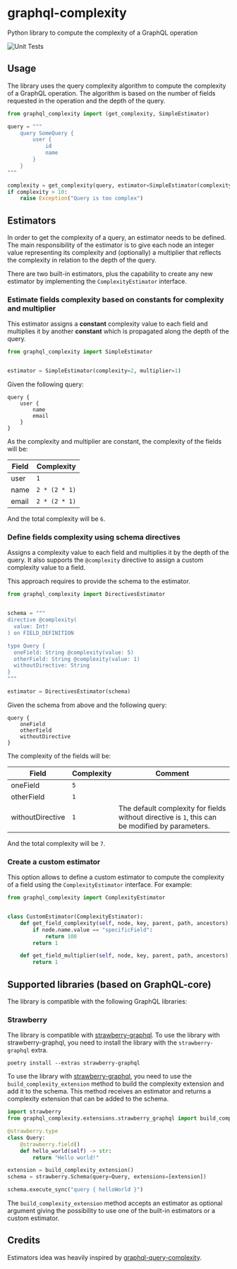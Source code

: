 # graphql-complexity
Python library to compute the complexity of a GraphQL operation

![Unit Tests](https://github.com/Checho3388/graphql-complexity/actions/workflows/python-package.yml/badge.svg)


## Usage
The library uses the query complexity algorithm to compute the complexity of a GraphQL operation. The algorithm is 
based on the number of fields requested in the operation and the depth of the query.

```python
from graphql_complexity import (get_complexity, SimpleEstimator)

query = """
    query SomeQuery {
        user {
            id
            name
        }
    }
"""

complexity = get_complexity(query, estimator=SimpleEstimator(complexity=1, multiplier=1))
if complexity > 10:
    raise Exception("Query is too complex")
```

## Estimators
In order to get the complexity of a query, an estimator needs to be defined. The main responsibility of
the estimator is to give each node an integer value representing its complexity and (optionally) a
multiplier that reflects the complexity in relation to the depth of the query.

There are two built-in estimators, plus the capability to create any new estimator by
implementing the `ComplexityEstimator` interface.

### Estimate fields complexity based on constants for complexity and multiplier

This estimator assigns a **constant** complexity value to each field and multiplies
it by another **constant** which is propagated along the depth of the query.

```python
from graphql_complexity import SimpleEstimator


estimator = SimpleEstimator(complexity=2, multiplier=1)
```

Given the following query:
```qgl
query {
    user {
        name
        email
    }
}
```
As the complexity and multiplier are constant, the complexity of the fields will be:

| Field | Complexity    |
|-------|---------------|
| user  | `1`           |
| name  | `2 * (2 * 1)` |
| email | `2 * (2 * 1)` |

And the total complexity will be `6`.

### Define fields complexity using schema directives

Assigns a complexity value to each field and multiplies it by the depth of the query. 
It also supports the `@complexity` directive to assign a custom complexity value to a field.

This approach requires to provide the schema to the estimator.

```python
from graphql_complexity import DirectivesEstimator


schema = """
directive @complexity(
  value: Int!
) on FIELD_DEFINITION

type Query {
  oneField: String @complexity(value: 5)
  otherField: String @complexity(value: 1)
  withoutDirective: String
}
"""

estimator = DirectivesEstimator(schema)
```

Given the schema from above and the following query:
```qgl
query {
    oneField
    otherField
    withoutDirective
}
```

The complexity of the fields will be:

| Field            | Complexity | Comment                                                                                           |
|------------------|------------|---------------------------------------------------------------------------------------------------|
| oneField         | `5`        |                                                                                                   |
| otherField       | `1`        |                                                                                                   |
| withoutDirective | `1`        | The default complexity for fields without directive is `1`, this can be modified by parameters.   |

And the total complexity will be `7`.

### Create a custom estimator
This option allows to define a custom estimator to compute the complexity of a field using the `ComplexityEstimator` interface. For example:

```python
from graphql_complexity import ComplexityEstimator


class CustomEstimator(ComplexityEstimator):
    def get_field_complexity(self, node, key, parent, path, ancestors) -> int:
        if node.name.value == "specificField":
            return 100
        return 1

    def get_field_multiplier(self, node, key, parent, path, ancestors) -> int:
        return 1
```


## Supported libraries (based on GraphQL-core)
The library is compatible with the following GraphQL libraries:

### Strawberry


The library is compatible with [strawberry-graphql](https://pypi.org/project/strawberry-graphql/). 
To use the library with strawberry-graphql, you need to install the library with the `strawberry-graphql` extra.
```shell
poetry install --extras strawberry-graphql
```

To use the library with [strawberry-graphql](https://pypi.org/project/strawberry-graphql/), you need to use the `build_complexity_extension` method to build
the complexity extension and add it to the schema. This method receives an estimator and returns a complexity 
extension that can be added to the schema.

```python
import strawberry
from graphql_complexity.extensions.strawberry_graphql import build_complexity_extension

@strawberry.type
class Query:
    @strawberry.field()
    def hello_world(self) -> str:
        return "Hello world!"

extension = build_complexity_extension()
schema = strawberry.Schema(query=Query, extensions=[extension])

schema.execute_sync("query { helloWorld }")
```
The `build_complexity_extension` method accepts an estimator as optional argument giving the possibility to use one
of the built-in estimators or a custom estimator.

## Credits

Estimators idea was heavily inspired by [graphql-query-complexity](https://github.com/slicknode/graphql-query-complexity).
